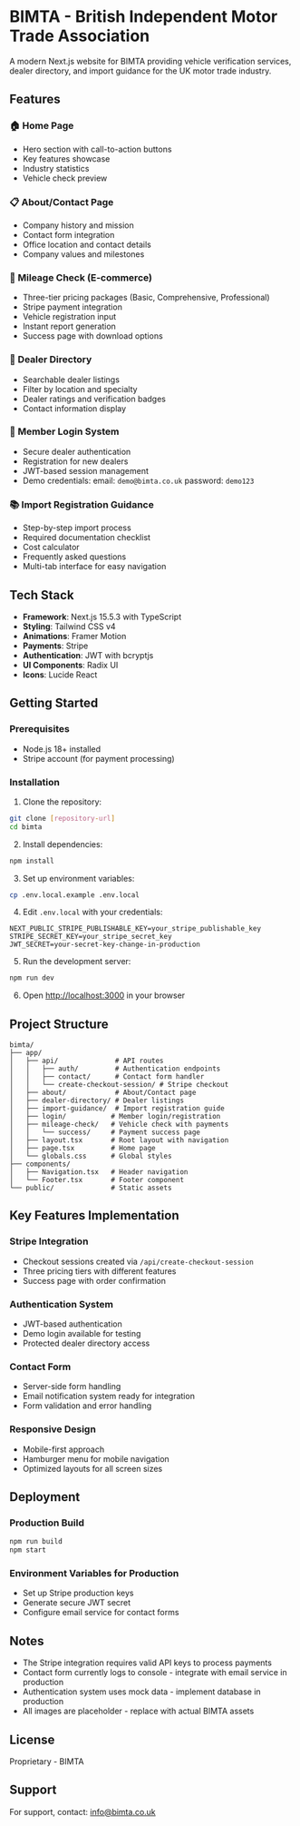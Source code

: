# BIMTA - British Independent Motor Trade Association

A modern Next.js website for BIMTA providing vehicle verification services, dealer directory, and import guidance for the UK motor trade industry.

## Features

### 🏠 Home Page
- Hero section with call-to-action buttons
- Key features showcase
- Industry statistics
- Vehicle check preview

### 📋 About/Contact Page
- Company history and mission
- Contact form integration
- Office location and contact details
- Company values and milestones

### 🚗 Mileage Check (E-commerce)
- Three-tier pricing packages (Basic, Comprehensive, Professional)
- Stripe payment integration
- Vehicle registration input
- Instant report generation
- Success page with download options

### 🏢 Dealer Directory
- Searchable dealer listings
- Filter by location and specialty
- Dealer ratings and verification badges
- Contact information display

### 🔐 Member Login System
- Secure dealer authentication
- Registration for new dealers
- JWT-based session management
- Demo credentials: email: `demo@bimta.co.uk` password: `demo123`

### 📚 Import Registration Guidance
- Step-by-step import process
- Required documentation checklist
- Cost calculator
- Frequently asked questions
- Multi-tab interface for easy navigation

## Tech Stack

- **Framework**: Next.js 15.5.3 with TypeScript
- **Styling**: Tailwind CSS v4
- **Animations**: Framer Motion
- **Payments**: Stripe
- **Authentication**: JWT with bcryptjs
- **UI Components**: Radix UI
- **Icons**: Lucide React

## Getting Started

### Prerequisites

- Node.js 18+ installed
- Stripe account (for payment processing)

### Installation

1. Clone the repository:
```bash
git clone [repository-url]
cd bimta
```

2. Install dependencies:
```bash
npm install
```

3. Set up environment variables:
```bash
cp .env.local.example .env.local
```

4. Edit `.env.local` with your credentials:
```
NEXT_PUBLIC_STRIPE_PUBLISHABLE_KEY=your_stripe_publishable_key
STRIPE_SECRET_KEY=your_stripe_secret_key
JWT_SECRET=your-secret-key-change-in-production
```

5. Run the development server:
```bash
npm run dev
```

6. Open [http://localhost:3000](http://localhost:3000) in your browser

## Project Structure

```
bimta/
├── app/
│   ├── api/              # API routes
│   │   ├── auth/         # Authentication endpoints
│   │   ├── contact/      # Contact form handler
│   │   └── create-checkout-session/ # Stripe checkout
│   ├── about/            # About/Contact page
│   ├── dealer-directory/ # Dealer listings
│   ├── import-guidance/  # Import registration guide
│   ├── login/           # Member login/registration
│   ├── mileage-check/   # Vehicle check with payments
│   │   └── success/     # Payment success page
│   ├── layout.tsx       # Root layout with navigation
│   ├── page.tsx         # Home page
│   └── globals.css      # Global styles
├── components/
│   ├── Navigation.tsx   # Header navigation
│   └── Footer.tsx       # Footer component
└── public/              # Static assets
```

## Key Features Implementation

### Stripe Integration
- Checkout sessions created via `/api/create-checkout-session`
- Three pricing tiers with different features
- Success page with order confirmation

### Authentication System
- JWT-based authentication
- Demo login available for testing
- Protected dealer directory access

### Contact Form
- Server-side form handling
- Email notification system ready for integration
- Form validation and error handling

### Responsive Design
- Mobile-first approach
- Hamburger menu for mobile navigation
- Optimized layouts for all screen sizes

## Deployment

### Production Build
```bash
npm run build
npm start
```

### Environment Variables for Production
- Set up Stripe production keys
- Generate secure JWT secret
- Configure email service for contact forms

## Notes

- The Stripe integration requires valid API keys to process payments
- Contact form currently logs to console - integrate with email service in production
- Authentication system uses mock data - implement database in production
- All images are placeholder - replace with actual BIMTA assets

## License

Proprietary - BIMTA

## Support

For support, contact: info@bimta.co.uk